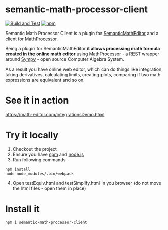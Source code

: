 # semantic-math-processor-client

[![Build and Test](https://github.com/softaria/semantic-math-processor-client/workflows/Build%20and%20Test/badge.svg)](https://github.com/softaria/semantic-math-processor-client/actions?query=workflow%3A%22Build+and+Test%22)
[![npm](https://img.shields.io/npm/v/semantic-math-processor-client)](https://www.npmjs.com/package/semantic-math-processor-client)


Semantic Math Processor Client is a plugin for [SemanticMathEditor](https://github.com/softaria/semantic-math-editor) and a client for [MathProcessor](https://github.com/softaria/math-processor).

Being a plugin for SemanticMathEditor **it allows processing math formula created in the online math editor** using MathProcessor - a REST wrapper around [Sympy](https://sympy.org) - open source Computer Algebra System.

As a result you have online web editor, which can do things like integration, taking derivatives, calculating limits, creating plots, comparing if two math expressions are equivalent and so on.

# See it in action

https://math-editor.com/integrationsDemo.html

# Try it locally

1. Checkout the project
2. Ensure you have [npm](https://www.npmjs.com/get-npm) and [node.js](https://nodejs.org/en/download/)
3. Run following commands
```
npm install
node node_modules/.bin/webpack
```

4. Open testEquiv.html and testSimplify.html in you browser (do not move the html files - open them in place)

# Install it

```
npm i semantic-math-processor-client
```

